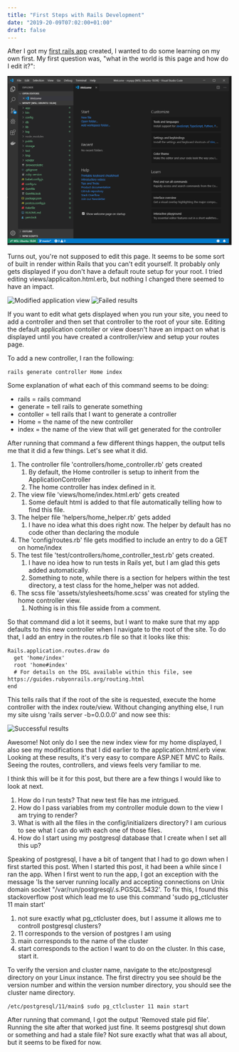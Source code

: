 ```yaml
---
title: "First Steps with Rails Development"
date: "2019-20-09T07:02:00+01:00"
draft: false
---
```


After I got my [first rails app](/blog/RubyOnRailsInWindows) created, I wanted to do some learning on my own first. My first question was, "what in the world is this page and how do I edit it?":

![My first rails app](/images/successmyapp.png)

Turns out, you're not supposed to edit this page. It seems to be some sort of built in render within Rails that you can't edit yourself. It probably only gets displayed if you don't have a default route setup for your root. I tried editing views/applicaiton.html.erb, but nothing I changed there seemed to have an impact.

![Modified application view](/images/ModifiedApplicationView.png)
![Failed results](/images/ModifiedApplicationViewResults.png)

If you want to edit what gets displayed when you run your site, you need to add a controller and then set that controller to the root of your site. Editing the default application contoller or view doesn't have an impact on what is displayed until you have created a controller/view and setup your routes page.

To add a new controller, I ran the following:

```
rails generate controller Home index
```

Some explanation of what each of this command seems to be doing:

- rails = rails command
- generate = tell rails to generate something
- contoller = tell rails that I want to generate a controller
- Home = the name of the new controller
- index = the name of the view that will get generated for the controller

After running that command a few different things happen, the output tells me that it did a few things. Let's see what it did.

1. The controller file 'controllers/home_controller.rb' gets created
   1. By default, the Home controller is setup to inherit from the ApplicationController
   2. The home controller has index defined in it.
2. The view file 'views/home/index.html.erb' gets created
   1. Some default html is added to that file automatically telling how to find this file.
3. The helper file 'helpers/home_helper.rb' gets added
   1. I have no idea what this does right now. The helper by default has no code other than declaring the module
4. The 'config/routes.rb' file gets modified to include an entry to do a GET on home/index
5. The test file 'test/controllers/home_controller_test.rb' gets created.
   1. I have no idea how to run tests in Rails yet, but I am glad this gets added automatically.
   2. Something to note, while there is a section for helpers within the test directory, a test class for the home_helper was not added.
6. The scss file 'assets/stylesheets/home.scss' was created for styling the home controller view. 
   1. Nothing is in this file asside from a comment.

So that command did a lot it seems, but I want to make sure that my app defaults to this new controller when I navigate to the root of the site. To do that, I add an entry in the routes.rb file so that it looks like this:

```
Rails.application.routes.draw do
  get 'home/index'
  root 'home#index'
  # For details on the DSL available within this file, see https://guides.rubyonrails.org/routing.html
end
```

This tells rails that if the root of the site is requested, execute the home controller with the index route/view. Without changing anything else, I run my site uisng 'rails server -b=0.0.0.0' and now see this:

![Successful results](/images/NewHomeController.png)

Awesome! Not only do I see the new index view for my home displayed, I also see my modifications that I did earlier to the application.html.erb view. Looking at these results, it's very easy to compare ASP.NET MVC to Rails. Seeing the routes, controllers, and views feels very familiar to me.

I think this will be it for this post, but there are a few things I would like to look at next.

1. How do I run tests? That new test file has me intrigued.
2. How do I pass variables from my controller module down to the view I am trying to render?
3. What is with all the files in the config/initializers directory? I am curious to see what I can do with each one of those files.
4. How do I start using my postgresql database that I create when I set all this up?

   
Speaking of postgresql, I have a bit of tangent that I had to go down when I first started this post. When I started this post, it had been a while since I ran the app. When I first went to run the app, I got an exception with the message 'Is the server running locally and accepting connections on Unix domain socket "/var/run/postgresql/.s.PGSQL.5432'. To fix this, I found this stackoverflow post which lead me to use this command 'sudo pg_ctlcluster 11 main start'

1. not sure exactly what pg_ctlcluster does, but I assume it allows me to controll postgresql clusters?
2. 11 corresponds to the version of postgres I am using
3. main corresponds to the name of the cluster
4. start corresponds to the action I want to do on the cluster. In this case, start it.

To verify the version and cluster name, navigate to the etc/postgresql directory on your Linux instance. The first directry you see should be the version number and within the version number directory, you should see the cluster name directory.

```
/etc/postgresql/11/main$ sudo pg_ctlcluster 11 main start
```

After running that command, I got the output 'Removed stale pid file'. Running the site after that worked just fine. It seems postgresql shut down or something and had a stale file? Not sure exactly what that was all about, but it seems to be fixed for now.




